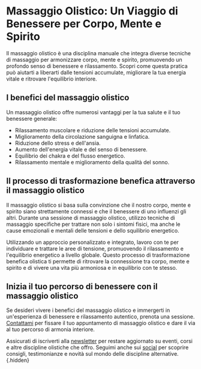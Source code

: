 # Massaggio Olistico: Un Viaggio di Benessere per Corpo, Mente e Spirito

Il massaggio olistico è una disciplina manuale che integra diverse tecniche di massaggio per armonizzare corpo, mente e spirito, promuovendo un profondo senso di benessere e rilassamento. Scopri come questa pratica può aiutarti a liberarti dalle tensioni accumulate, migliorare la tua energia vitale e ritrovare l'equilibrio interiore.

## I benefici del massaggio olistico

Un massaggio olistico offre numerosi vantaggi per la tua salute e il tuo benessere generale:

- Rilassamento muscolare e riduzione delle tensioni accumulate.
- Miglioramento della circolazione sanguigna e linfatica.
- Riduzione dello stress e dell'ansia.
- Aumento dell'energia vitale e del senso di benessere.
- Equilibrio dei chakra e del flusso energetico.
- Rilassamento mentale e miglioramento della qualità del sonno.

## Il processo di trasformazione benefica attraverso il massaggio olistico

Il massaggio olistico si basa sulla convinzione che il nostro corpo, mente e spirito siano strettamente connessi e che il benessere di uno influenzi gli altri. Durante una sessione di massaggio olistico, utilizzo tecniche di massaggio specifiche per trattare non solo i sintomi fisici, ma anche le cause emozionali e mentali delle tensioni e dello squilibrio energetico.

Utilizzando un approccio personalizzato e integrato, lavoro con te per individuare e trattare le aree di tensione, promuovendo il rilassamento e l'equilibrio energetico a livello globale. Questo processo di trasformazione benefica olistica ti permette di ritrovare la connessione tra corpo, mente e spirito e di vivere una vita più armoniosa e in equilibrio con te stesso.

## Inizia il tuo percorso di benessere con il massaggio olistico

Se desideri vivere i benefici del massaggio olistico e immergerti in un'esperienza di benessere e rilassamento autentico, prenota una sessione. [Contattami](/contatto) per fissare il tuo appuntamento di massaggio olistico e dare il via al tuo percorso di armonia interiore.

Assicurati di iscriverti alla [newsletter](link-iscrizione) per restare aggiornato su eventi, corsi e altre discipline olistiche che offro. Seguimi anche sui [social](link-social) per scoprire consigli, testimonianze e novità sul mondo delle discipline alternative.{.hidden}
